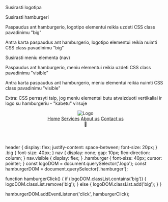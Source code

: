 Susirasti logotipa

Susirasti hamburgeri

Paspaudus ant hamburgerio, logotipo elementui reikia uzdeti CSS class pavadinimu "big"

Antra karta paspaudus ant hamburgerio, logotipo elementui reikia nuimti CSS class pavadinimu "big"

Susirasti meniu elementa (nav)

Paspaudus ant hamburgerio, meniu elementui reikia uzdeti CSS class pavadinimu "visible"

Antra karta paspaudus ant hamburgerio, meniu elementui reikia nuimti CSS class pavadinimu "visible"

Extra: CSS perrasyti taip, jog meniu elementai butu atvaizduoti vertikaliai ir logo su hamburgeriu - "kabetu" virsuje

<header>
  <img class="logo" src="#" alt="Logo" />
  <nav>
    <a href="#">Home</a>
    <a href="#">Services</a>
    <a href="#">About us</a>
    <a href="#">Contact us</a>
  </nav>
  <div class="hamburger">🍔</div>
</header>
header {
  display: flex;
  justify-content: space-between;
  font-size: 20px;
}
.big {
  font-size: 40px;
}
nav {
  display: none;
  gap: 10px;
  flex-direction: column;
}
nav.visible {
  display: flex;
}
.hamburger {
  font-size: 40px;
  cursor: pointer;
}
const logoDOM = document.querySelector('.logo');
const hamburgerDOM = document.querySelector('.hamburger');

function hamburgerClick() {
  if (logoDOM.classList.contains('big')) {
    logoDOM.classList.remove('big');
  } else {
    logoDOM.classList.add('big');
  }
}

hamburgerDOM.addEventListener('click', hamburgerClick);